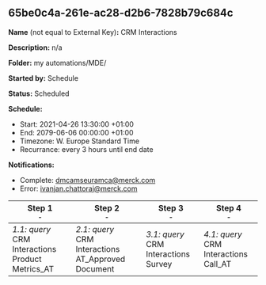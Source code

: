 ## 65be0c4a-261e-ac28-d2b6-7828b79c684c

**Name** (not equal to External Key)**:** CRM Interactions

**Description:** n/a

**Folder:** my automations/MDE/

**Started by:** Schedule

**Status:** Scheduled

**Schedule:**

* Start: 2021-04-26 13:30:00 +01:00
* End: 2079-06-06 00:00:00 +01:00
* Timezone: W. Europe Standard Time
* Recurrance: every 3 hours until end date

**Notifications:**

* Complete: dmcamseuramca@merck.com
* Error: ivanjan.chattoraj@merck.com

| Step 1<br>_<small>-</small>_ | Step 2<br>_<small>-</small>_ | Step 3<br>_<small>-</small>_ | Step 4<br>_<small>-</small>_ |
| --- | --- | --- | --- |
| _1.1: query_<br>CRM Interactions Product Metrics_AT | _2.1: query_<br>CRM Interactions AT_Approved Document | _3.1: query_<br>CRM Interactions Survey | _4.1: query_<br>CRM Interactions Call_AT |
